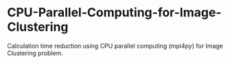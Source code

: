 # CPU-Parallel-Computing-for-Image-Clustering
Calculation time reduction using CPU parallel computing (mpi4py) for Image Clustering problem.
